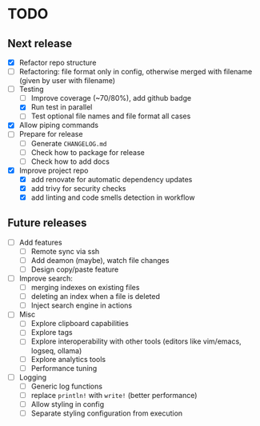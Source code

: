 # TODO

## Next release

- [x] Refactor repo structure
- [ ] Refactoring: file format only in config, otherwise merged with filename (given by user with filename)
- [ ] Testing
  - [ ] Improve coverage (~70/80%), add github badge
  - [x] Run test in parallel
  - [ ] Test optional file names and file format all cases
- [x] Allow piping commands
- [ ] Prepare for release
  - [ ] Generate `CHANGELOG.md`
  - [ ] Check how to package for release
  - [ ] Check how to add docs
- [x] Improve project repo
  - [x] add renovate for automatic dependency updates
  - [x] add trivy for security checks
  - [x] add linting and code smells detection in workflow

## Future releases

- [ ] Add features
  - [ ] Remote sync via ssh
  - [ ] Add deamon (maybe), watch file changes
  - [ ] Design copy/paste feature
- [ ] Improve search:
  - [ ] merging indexes on existing files
  - [ ] deleting an index when a file is deleted
  - [ ] Inject search engine in actions
- [ ] Misc
  - [ ] Explore clipboard capabilities
  - [ ] Explore tags
  - [ ] Explore interoperability with other tools (editors like vim/emacs, logseq, ollama)
  - [ ] Explore analytics tools
  - [ ] Performance tuning
- [ ] Logging
  - [ ] Generic log functions
  - [ ] replace `println!` with `write!` (better performance)
  - [ ] Allow styling in config
  - [ ] Separate styling configuration from execution
